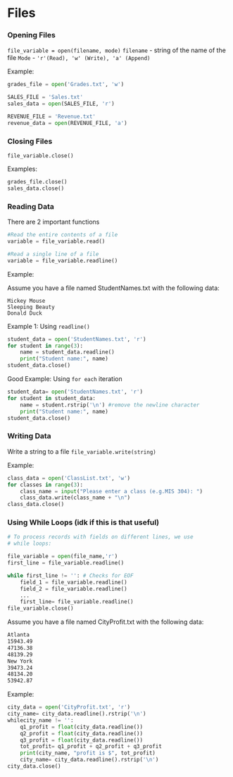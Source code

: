 # Files
### Opening Files
`file_variable = open(filename, mode)`
`filename` - string of the name of the file
`Mode` - `'r'(Read), 'w' (Write), 'a' (Append)`

Example:
``` Python
grades_file = open('Grades.txt', 'w')

SALES_FILE = 'Sales.txt'
sales_data = open(SALES_FILE, 'r')

REVENUE_FILE = 'Revenue.txt'
revenue_data = open(REVENUE_FILE, 'a')
```

### Closing Files
`file_variable.close()`

Examples:
```python
grades_file.close()
sales_data.close()
```

### Reading Data
There are 2 important functions
```python
#Read the entire contents of a file
variable = file_variable.read()

#Read a single line of a file
variable = file_variable.readline()
```

Example:

Assume you have a file named StudentNames.txt with the following data:
```
Mickey Mouse
Sleeping Beauty
Donald Duck
```
Example 1: Using `readline()` 
```Python
student_data = open('StudentNames.txt', 'r')
for student in range(3): 
    name = student_data.readline()
    print("Student name:", name)
student_data.close()
```
Good Example: Using `for each` iteration
```python
student_data= open('StudentNames.txt', 'r')
for student in student_data:
    name = student.rstrip('\n') #remove the newline character
    print("Student name:", name)
student_data.close()
```

### Writing Data
Write a string to a file
`file_variable.write(string)`

Example:
```python
class_data = open('ClassList.txt', 'w')
for classes in range(3):
    class_name = input("Please enter a class (e.g.MIS 304): ")
    class_data.write(class_name + "\n")
class_data.close()
```

### Using While Loops (idk if this is that useful)
```python
# To process records with fields on different lines, we use 
# while loops:

file_variable = open(file_name,'r')
first_line = file_variable.readline()

while first_line != '': # Checks for EOF
    field_1 = file_variable.readline()
    field_2 = file_variable.readline()
    ...
    first_line= file_variable.readline()
file_variable.close()
```

Assume you have a file named CityProfit.txt with the following data:
```txt
Atlanta
15943.49
47136.38
48139.29
New York
39473.24
48134.20
53942.87
```
Example:
```python
city_data = open('CityProfit.txt', 'r')
city_name= city_data.readline().rstrip('\n')
whilecity_name != '':
    q1_profit = float(city_data.readline())
    q2_profit = float(city_data.readline())
    q3_profit = float(city_data.readline())
    tot_profit= q1_profit + q2_profit + q3_profit
    print(city_name, "profit is $", tot_profit)
    city_name= city_data.readline().rstrip('\n')
city_data.close()
```